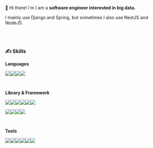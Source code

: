 👋  Hi there! i'm I am a __software engineer interested in big data.__

I mainly use Django and Spring, but sometimes I also use NestJS and NodeJS.

<br>

<br>

### ✍️ Skills

__Languages__

<img src="https://img.shields.io/badge/Python-3776AB?style=flat-square&logo=Python&logoColor=white"/><img src="https://img.shields.io/badge/Java-007396?style=flat-square&logo=Java&logoColor=white"/><img src="https://img.shields.io/badge/Javascript-F7DF1E?style=flat-square&logo=Javascript&logoColor=white"/><img src="https://img.shields.io/badge/Typescript-3178C6?style=flat-square&logo=TypeScript&logoColor=white"/>

<br>

__Library & Framework__

<img src="https://img.shields.io/badge/Django-092E20?style=flat-square&logo=Django&logoColor=white"/><img src="https://img.shields.io/badge/FastAPI-009688?style=flat-square&logo=FastAPI&logoColor=white"/><img src="https://img.shields.io/badge/Flask-000000?style=flat-square&logo=Flask&logoColor=white"/><img src="https://img.shields.io/badge/Spring-6DB33F?style=flat-square&logo=Spring&logoColor=white"/><img src="https://img.shields.io/badge/Spring Boot-6DB33F?style=flat-square&logo=Spring Boot&logoColor=white"/><img src="https://img.shields.io/badge/NestJS-E0234E?style=flat-square&logo=NestJS&logoColor=white"/>

<img src="https://img.shields.io/badge/Vue.js-4FC08D?style=flat-square&logo=Vue.js&logoColor=white"/><img src="https://img.shields.io/badge/jQuery-0769AD?style=flat-square&logo=jQuery&logoColor=white"/><img src="https://img.shields.io/badge/Pandas-150458?style=flat-square&logo=Pandas&logoColor=white"/><img src="https://img.shields.io/badge/Numpy-013243?style=flat-square&logo=Numpy&logoColor=white"/>

<br>

__Tools__

<img src="https://img.shields.io/badge/Elastic Stack-005571?style=flat-square&logo=Elastic Stack&logoColor=white"/><img src="https://img.shields.io/badge/Elasticsearch-005571?style=flat-square&logo=Elasticsearch&logoColor=white"/><img src="https://img.shields.io/badge/MongoDB-47A248?style=flat-square&logo=MongoDB&logoColor=white"/><img src="https://img.shields.io/badge/MariaDB-003545?style=flat-square&logo=MariaDB&logoColor=white"/><img src="https://img.shields.io/badge/Docker-2496ED?style=flat-square&logo=Docker&logoColor=white"/><img src="https://img.shields.io/badge/Tomcat-F8DC75?style=flat-square&logo=Apache Tomcat&logoColor=white"/>

